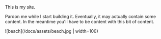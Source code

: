 This is my site.

Pardon me while I start building it. Eventually, it may actually contain some content.
In the meantime you'll have to be content with this bit of content.

![beach](/docs/assets/beach.jpg  | width=100)
